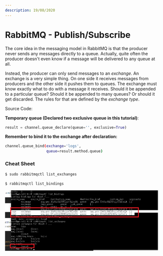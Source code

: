 ```yaml
---
description: 19/08/2020
---
```


# RabbitMQ - Publish/Subscribe

The core idea in the messaging model in RabbitMQ is that the producer never sends any messages directly to a queue. Actually, quite often the producer doesn't even know if a message will be delivered to any queue at all.

Instead, the producer can only send messages to an _exchange_. An exchange is a very simple thing. On one side it receives messages from producers and the other side it pushes them to queues. The exchange must know exactly what to do with a message it receives. Should it be appended to a particular queue? Should it be appended to many queues? Or should it get discarded. The rules for that are defined by the _exchange type_.

Source Code:



**Temporary queue \(Declared two exclusive queue in this tutorial\)**:

```python
result = channel.queue_declare(queue='', exclusive=True)
```

**Remember to bind it to the exchange after declaration:**

```bash
channel.queue_bind(exchange='logs',
                   queue=result.method.queue)
```

### Cheat Sheet

```bash
$ sudo rabbitmqctl list_exchanges
```

```bash
$ rabbitmqctl list_bindings
```

![Result](../.gitbook/assets/result%20%284%29.png)

